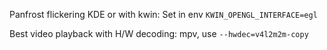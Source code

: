 Panfrost flickering KDE or with kwin: Set in env `KWIN_OPENGL_INTERFACE=egl`

Best video playback with H/W decoding:  mpv,  use `--hwdec=v4l2m2m-copy`
